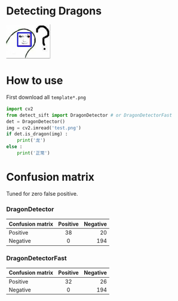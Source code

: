 # Detecting Dragons
![dragon-detected.jpg](dragon-detected.jpg)
# How to use
First download all `template*.png`
```python
import cv2
from detect_sift import DragonDetector # or DragonDetectorFast
det = DragonDetector()
img = cv2.imread('test.png')
if det.is_dragon(img) :
    print('龙')
else :
    print('正常')
```
# Confusion matrix
Tuned for zero false positive.
### DragonDetector
| Confusion matrix   |      Positive      |  Negative |
|----------|:-------------:|------:|
| Positive |  38 | 20 |
| Negative |    0   |   194 |
### DragonDetectorFast
| Confusion matrix   |      Positive      |  Negative |
|----------|:-------------:|------:|
| Positive |  32 | 26 |
| Negative |    0   |   194 |

